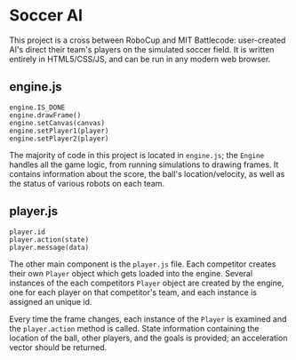 # Soccer AI
This project is a cross between RoboCup and MIT Battlecode: user-created AI's 
direct their team's players on the simulated soccer field. It is written 
entirely in HTML5/CSS/JS, and can be run in any modern web browser.

## engine.js
```
engine.IS_DONE
engine.drawFrame()
engine.setCanvas(canvas)
engine.setPlayer1(player)
engine.setPlayer2(player)
```

The majority of code in this project is located in `engine.js`; the `Engine` 
handles all the game logic, from running simulations to drawing frames. It 
contains information about the score, the ball's location/velocity, as well as 
the status of various robots on each team.

## player.js
```
player.id
player.action(state)
player.message(data)
```

The other main component is the `player.js` file. Each competitor creates their 
own `Player` object which gets loaded into the engine. Several instances of the 
each competitors `Player` object are created by the engine, one for each player 
on that competitor's team, and each instance is assigned an unique id.

Every time the frame changes, each instance of the `Player` is examined and the 
`player.action` method is called. State information containing the location of 
the ball, other players, and the goals is provided; an acceleration vector 
should be returned.
